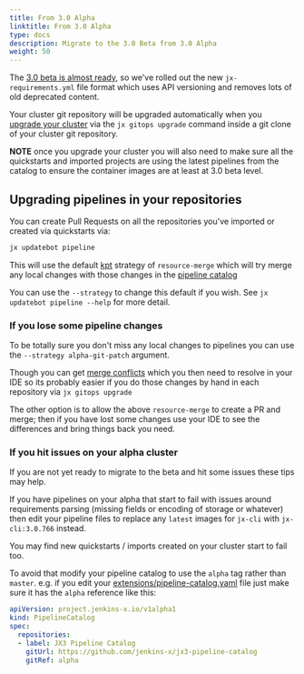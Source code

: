 ```yaml
---
title: From 3.0 Alpha
linktitle: From 3.0 Alpha
type: docs
description: Migrate to the 3.0 Beta from 3.0 Alpha
weight: 50
---
```



The [3.0 beta is almost ready](/blog/2020/12/04/jx-v3-update/), so we've rolled out the new `jx-requirements.yml` file format which uses API versioning and removes lots of old deprecated content.
  
Your cluster git repository will be upgraded automatically when you [upgrade your cluster](/v3/admin/guides/upgrade/#cluster) via the `jx gitops upgrade` command inside a git clone of your cluster git repository.
  
**NOTE** once you upgrade your cluster you will also need to make sure all the quickstarts and imported projects are using the latest pipelines from the catalog to ensure the container images are at least at 3.0 beta level. 


## Upgrading pipelines in your repositories

You can create Pull Requests on all the repositories you've imported or created via quickstarts via:

```bash 
jx updatebot pipeline
```

This will use the default [kpt](https://googlecontainertools.github.io/kpt/) strategy of `resource-merge` which will try merge any local changes with those changes in the [pipeline catalog](/v3/develop/pipelines/)

You can use the `--strategy` to change this default if you wish. See `jx updatebot pipeline --help` for more detail.


### If you lose some pipeline changes

To be totally sure you don't miss any local changes to pipelines you can use the  `--strategy alpha-git-patch` argument.
            
Though you can get [merge conflicts](/v3/admin/guides/upgrade/#merge-conflicts) which you then need to resolve in your IDE so its probably easier if you do those changes by hand in each repository via `jx gitops upgrade`

The other option is to allow the above `resource-merge` to create a PR and merge; then if you have lost some changes use your IDE to see the differences and bring things back you need.
             

### If you hit issues on your alpha cluster 

If you are not yet ready to migrate to the beta and hit some issues these tips may help.

If you have pipelines on your alpha that start to fail with issues around requirements parsing (missing fields or encoding of storage or whatever) then edit your pipeline files to replace any `latest` images for `jx-cli` with `jx-cli:3.0.766` instead.

You may find new quickstarts / imports created on your cluster start to fail too. 

To avoid that modify your pipeline catalog to use the `alpha` tag rather than `master`. e.g. if you edit your [extensions/pipeline-catalog.yaml](https://github.com/jx3-gitops-repositories/jx3-kubernetes/blob/master/extensions/pipeline-catalog.yaml#L7) file just make sure it has the `alpha` reference like this:


```yaml
apiVersion: project.jenkins-x.io/v1alpha1
kind: PipelineCatalog
spec:
  repositories:
  - label: JX3 Pipeline Catalog
    gitUrl: https://github.com/jenkins-x/jx3-pipeline-catalog
    gitRef: alpha
```
